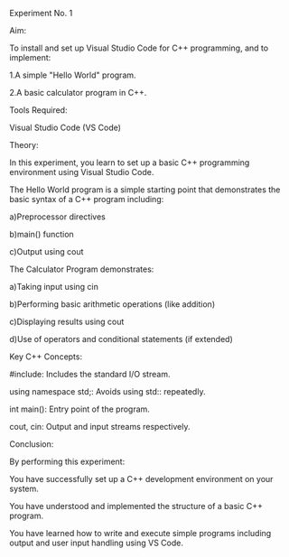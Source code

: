 Experiment No. 1

Aim:

To install and set up Visual Studio Code for C++ programming, and to implement:

1.A simple "Hello World" program.

2.A basic calculator program in C++.

Tools Required:

Visual Studio Code (VS Code)


Theory:

In this experiment, you learn to set up a basic C++ programming environment using Visual Studio Code.

The Hello World program is a simple starting point that demonstrates the basic syntax of a C++ program including:

a)Preprocessor directives

b)main() function

c)Output using cout

The Calculator Program demonstrates:

a)Taking input using cin

b)Performing basic arithmetic operations (like addition)

c)Displaying results using cout

d)Use of operators and conditional statements (if extended)


Key C++ Concepts:

  #include<iostream>: Includes the standard I/O stream.

  using namespace std;: Avoids using std:: repeatedly.

  int main(): Entry point of the program.

  cout, cin: Output and input streams respectively.


Conclusion:


  By performing this experiment:

  You have successfully set up a C++ development environment on your system.

  You have understood and implemented the structure of a basic C++ program.

  You have learned how to write and execute simple programs including output and user input handling using VS Code.
